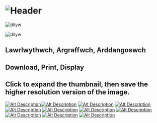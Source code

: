 # ![Header](DilywIcon.png)

![dilyw](HeaderTransWave.png)

![dilyw](dilyw.png)

## Lawrlwythwch, Argraffwch, Arddangoswch
## Download, Print, Display

## Click to expand the thumbnail, then save the higher resolution version of the image.

[![Alt Description](Doesn'tCareMini.jpg)](Doesn'tCare.jpg)[![Alt Description](NoVoiceMini.jpg)](No-Voice-Bigger-White-Text.jpg) [![Alt Description](BrokenMini.jpg)](MapEng-White-Text.jpg) [![Alt Description](TlodiMini.jpg)](Tlodi-White-Text.jpg) [![Alt Description](GorllMini.jpg)](Gorllewin-Lloegr-White-Text.jpg) [![Alt Description](IndyMini.jpg)](IndyConfident-White-Text.jpg) [![Alt Description](PovertyMini.jpg)](Poverty-White-Text.jpg) [![Alt Description](MapCymMini.jpg)](MapCym-White-Text.jpg) [![Alt Description](DimLlaisMini.jpg)](Dim-Llais-White-Text.jpg) [![Alt Description](WesternMini.jpg)](Western-England-White-Text.jpg) [![Alt Description](OnTrackMini.jpg)](OnTrack-White-Text.jpg)

